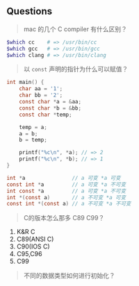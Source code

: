 ## Questions

> mac 的几个 C compiler 有什么区别？

```bash
$which cc    # => /usr/bin/cc
$which gcc   # => /usr/bin/gcc
$which clang # => /usr/bin/clang
```

> 以 `const` 声明的指针为什么可以赋值？

```c
int main() {
    char aa = '1';
    char bb = '2';
    const char *a = &aa;
    const char *b = &bb;
    const char *temp;

    temp = a;
    a = b;
    b = temp;

    printf("%c\n", *a); // => 2
    printf("%c\n", *b); // => 1
}
```

```c
int *a               // a 可变 *a 可变
const int *a         // a 可变 *a 不可变
int const *a         // a 可变 *a 不可变
int *(const a)       // a 不可变 *a 可变
const int *(const a) // a 不可变 *a 不可变
```

> C的版本怎么那多 C89 C99？

1. K&R C
2. C89(ANSI C)
3. C90(IOS C)
4. C95,C96
5. C99

> 不同的数据类型如何进行初始化？
